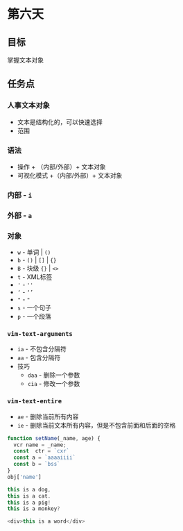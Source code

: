 # 第六天

## 目标

掌握文本对象

## 任务点

### 人事文本对象

- 文本是结构化的，可以快速选择
- 范围

### 语法

- 操作 + （内部/外部）+ 文本对象
- 可视化模式 +（内部/外部）+ 文本对象

### 内部 - `i`

### 外部 - `a`

### 对象

- `w` - 单词 | `()`
- `b` - `()` | `[]` | `{}`
- `B` - 块级 `{}` | `<>`
- `t` - XML标签
- `'` - `''`
- `‘` - `‘’`
- `"` - `"`
- `s` - 一个句子
- `p` - 一个段落

### `vim-text-arguments`

- `ia` - 不包含分隔符
- `aa` - 包含分隔符
- 技巧
  - `daa` - 删除一个参数
  - `cia` - 修改一个参数

### `vim-text-entire`

- `ae` - 删除当前所有内容
- `ie` - 删除当前文本所有内容，但是不包含前面和后面的空格

```js
function setName(_name, age) {
  vcr name = _name;
  const  ctr = `cxr`
  const a = `aaaaiiii`
  const b = `bss`
}
obj['name']

this is a dog,
this is a cat.
this is a pig!
this is a monkey?

<div>this is a word</div>
```